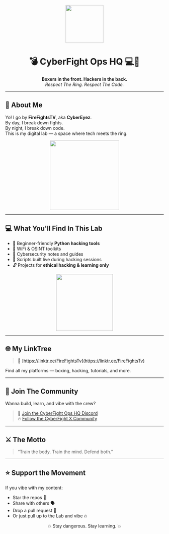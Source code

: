 <p align="center">
  <img src="https://media.giphy.com/media/l0HlOvJ7yaacpuSas/giphy.gif" width="120">
</p>

<h1 align="center">💣 CyberFight Ops HQ 💻🥊</h1>

<p align="center">
  <strong>Boxers in the front. Hackers in the back.</strong><br>
  <em>Respect The Ring. Respect The Code.</em>
</p>

---

## 🥊 About Me

Yo! I go by **FireFightsTV**, aka **CyberEyez**.  
By day, I break down fights.  
By night, I break down code.  
This is my digital lab — a space where tech meets the ring.

<p align="center">
  <img src="https://media.giphy.com/media/iIqmM5tTjmpOB9mpbn/giphy.gif" width="220">
</p>

---

## 💻 What You'll Find In This Lab

- 🧰 Beginner-friendly **Python hacking tools**
- 📡 WiFi & OSINT toolkits
- 🧠 Cybersecurity notes and guides
- 🧪 Scripts built live during hacking sessions
- 🔓 Projects for **ethical hacking & learning only**

<p align="center">
  <img src="https://media.giphy.com/media/3o6Mbbs879ozZ9Yic0/giphy.gif" width="180">
</p>

---

## 🌐 My LinkTree

> 🔗 [https://linktr.ee/FireFightsTv](https://linktr.ee/FireFightsTv)

Find all my platforms — boxing, hacking, tutorials, and more.

---

## 🧠 Join The Community

Wanna build, learn, and vibe with the crew?

> 💬 [Join the CyberFight Ops HQ Discord](your-discord-invite-here)  
> 🔥 [Follow the CyberFight X Community](your-x-platform-community-link)

---

## ⚔️ The Motto

> “Train the body. Train the mind. Defend both.”

---

## ⭐ Support the Movement

If you vibe with my content:
- Star the repos 🌟  
- Share with others 🗣️  
- Drop a pull request 🔧  
- Or just pull up to the Lab and vibe 🔥

<p align="center">
💥 Stay dangerous. Stay learning. 💥
</p>
